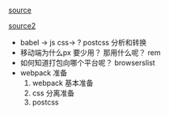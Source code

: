 [source](https://mp.weixin.qq.com/s/8yqapnAHWvGrRqrv7BH1FA)

[source2](https://juejin.cn/post/6949953781471641631#heading-6)

- babel -> js    css-> ? postcss  分析和转换
- 移动端为什么px 要少用？ 那用什么呢？ 
  rem
- 如何知道打包向哪个平台呢？
  browserslist 
- webpack 准备 
  1. webpack 基本准备
  2. css 分离准备
  3. postcss 